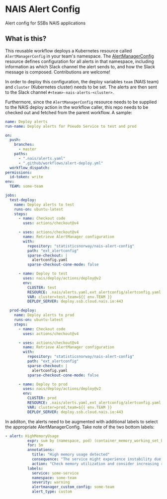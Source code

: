 # NAIS Alert Config
Alert config for SSBs NAIS applications

## What is this?

This reusable workflow deploys a Kubernetes resource called `AlertManagerConfig`
in your team's namespace. The [AlertManagerConfig](https://docs.openshift.com/container-platform/4.11/rest_api/monitoring_apis/alertmanagerconfig-monitoring-coreos-com-v1beta1.html) resource defines configuration
for all alerts in that namespace, including information as which Slack channel
the alert sends to, and how the Slack message is composed. Contributions are welcome!

In order to deploy this configuration, the deploy variables `team` (NAIS team) and `cluster` (Kubernetes cluster) needs to be set. The alerts are then
sent to the Slack channel `#<team>-nais-alerts-<cluster>`. 

Furthermore, since the `AlertManagerConfig` resource needs to be supplied to the 
NAIS deploy action in the workflow caller, this repo needs to be checked out and fetched
from the parent workflow. A sample:

```yaml
name: Deploy alerts
run-name: Deploy alerts for Pseudo Service to test and prod

on:
  push:
    branches:
      - master
    paths:
      - ".nais/alerts.yaml"
      - ".github/workflows/alert-deploy.yml"
  workflow_dispatch:
permissions:
  id-token: write
env:
  TEAM: some-team

jobs:
  test-deploy:
    name: Deploy alerts to test
    runs-on: ubuntu-latest
    steps:
      - name: Checkout code
        uses: actions/checkout@v4

      - uses: actions/checkout@v4
        name: Retrieve AlertManager configuration
        with:
          repository: "statisticsnorway/nais-alert-config"
          path: "ext_alertconfig"
          sparse-checkout: |
            alertconfig.yaml
          sparse-checkout-cone-mode: false

      - name: Deploy to test
        uses: nais/deploy/actions/deploy@v2
        env:
          CLUSTER: test
          RESOURCE: .nais/alerts.yaml,ext_alertconfig/alertconfig.yaml
          VAR: cluster=test,team=${{ env.TEAM }}
          DEPLOY_SERVER: deploy.ssb.cloud.nais.io:443

  prod-deploy:
    name: Deploy alerts to prod
    runs-on: ubuntu-latest
    steps:
      - name: Checkout code
        uses: actions/checkout@v4

      - uses: actions/checkout@v4
        name: Retrieve AlertManager configuration
        with:
          repository: "statisticsnorway/nais-alert-config"
          path: "ext_alertconfig"
          sparse-checkout: |
            alertconfig.yaml
          sparse-checkout-cone-mode: false

      - name: Deploy to prod
        uses: nais/deploy/actions/deploy@v2
        env:
          CLUSTER: prod
          RESOURCE: .nais/alerts.yaml,ext_alertconfig/alertconfig.yaml
          VAR: cluster=prod,team=${{ env.TEAM }}
          DEPLOY_SERVER: deploy.ssb.cloud.nais.io:443
```

In additon, the alerts need to be augmented with additional labels to select the appropriate AlertManagerConfig. Take note of the two bottom labels:

```yaml
- alert: HighMemoryUsage
          expr: sum by (namespace, pod) (container_memory_working_set_bytes{namespace="dapla-stat", pod=~"pseudo-service-.*"}) > 0.9 * sum by (namespace, pod) (kube_pod_container_resource_limits_memory_bytes{namespace="dapla-stat", pod=~"pseudo-service-.*"})
          for: 5m
          annotations:
            title: "High memory usage detected"
            consequence: "The service might experience instability due to high memory usage."
            action: "Check memory utilization and consider increasing resources or optimizing the service."
          labels:
            service: some-service
            namespace: some-team
            severity: warning
            alertmanager_custom_config: some-team
            alert_type: custom
```
